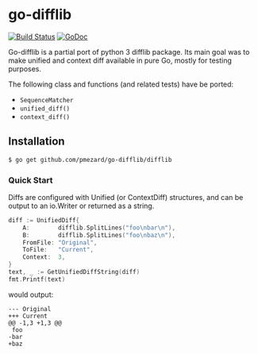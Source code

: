go-difflib
==========

[![Build Status](https://travis-ci.org/pmezard/go-difflib.png?branch=master)](https://travis-ci.org/pmezard/go-difflib)
[![GoDoc](https://godoc.org/github.com/pmezard/go-difflib/difflib?status.svg)](https://godoc.org/github.com/pmezard/go-difflib/difflib)

Go-difflib is a partial port of python 3 difflib package. Its main goal
was to make unified and context diff available in pure Go, mostly for
testing purposes.

The following class and functions (and related tests) have be ported:

* `SequenceMatcher`
* `unified_diff()`
* `context_diff()`

## Installation

```bash
$ go get github.com/pmezard/go-difflib/difflib
```

### Quick Start

Diffs are configured with Unified (or ContextDiff) structures, and can
be output to an io.Writer or returned as a string.

```Go
diff := UnifiedDiff{
    A:        difflib.SplitLines("foo\nbar\n"),
    B:        difflib.SplitLines("foo\nbaz\n"),
    FromFile: "Original",
    ToFile:   "Current",
    Context:  3,
}
text, _ := GetUnifiedDiffString(diff)
fmt.Printf(text)
```

would output:

```
--- Original
+++ Current
@@ -1,3 +1,3 @@
 foo
-bar
+baz
```

